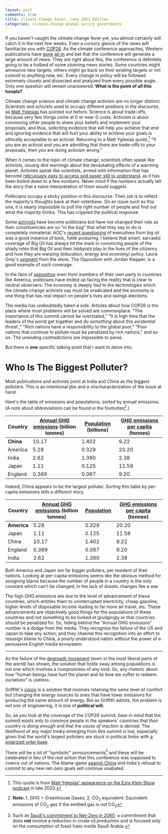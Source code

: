 ```yaml
---
layout: post
comments: true
title: Climate Change Fever, Late 2021 Edition
categories: climate-change global policy governments
---
```


If you haven't caught the climate change fever yet, you almost certainly _will_ catch it in the next
few weeks. Even a cursory glance of the news will familiarize you with [COP26](https://ukcop26.org/). As the climate
conference approaches, Western publications have [gone](https://www.bloomberg.com/green-cop26-climate-summit) [all-in](https://www.nytimes.com/2021/10/27/climate/nyt-climate-newsletter-cop26.html) and bet that the conference will
generate a large amount of news. They are right about this, the conference is definitely going to be
a hotbed of some _stunning_ news stories. Some countries might announce new targets, others might go
back on their existing targets or not commit to anything new, etc. Every change in policy will be
followed extremely closely and dissected and analyzed from every possible angle. Only one question
will remain unanswered: **What is the point of all this hoopla?**

<!--more-->

Climate change science and climate change activism are no longer distinct. Scientists and activists
used to occupy different positions in the discourse, as [Matt Yglesias](https://www.slowboring.com/) has pointed out
before. Science is about trade-offs, because very few things come at 0 or near-0 costs. Activism is
about convincing other people to share your beliefs and implement your proposals, and thus,
selecting evidence that will help you achieve that end and ignoring evidence that will hurt your
ability to achieve your goals is ethically acceptable to an activist.  Returning to a Matt Yglesias
quote,[^1] "If you are an activist and you are admitting that there are trade-offs to your
proposals, then you are doing activism wrong."

When it comes to the topic of climate change, scientists often speak like activists, issuing dire
warnings about the devastating effects of a warming planet. Activists speak like scientists, armed
with information that has become [ridiculously easy to access and easier still to understand](https://www.bloomberg.com/graphics/climate-change-data-green/), as it
has been boiled down to a few numbers. Never mind if the numbers actually tell the story that a
naive interpretation of them would suggest.

Politicians occupy a sticky position in this discourse. Their _job_ is to reflect the majority's
thoughts back at their voterbase. On an issue such as this one, it is nearly impossible to poll the
right number of people and find out what the majority thinks. This has crippled the political
response.

Some [activists](https://twitter.com/aoc) have become politicians but have not changed their role as their constituencies are
so "in the bag" that what they say or do is completely immaterial. AOC's [recent questioning](https://youtu.be/FGVW9vJ773k) of
executives from big oil was a good instance of toxic, futile posturing. I believe that smart,
sarcastic coverage of Big Oil has always hit the mark in convincing people of the shady roles that
Big Oil and their lobbyists play in the lives of the citizenry and how they are warping (education,
energy and economy) policy. Laura Grey's [segment](https://youtu.be/-VojHT92LGI) from the show, The Opposition with Jordan Klepper,
is a good example of such coverage.

In the face of [opposition](https://www.politico.com/news/2021/10/28/climate-summit-agenda-half-baked-biden-517462) _even_ from members of their own party in countries like America,
politicians have ended up facing the reality that is clear to neutral observers: The economy is
deeply tied to the technologies which the climate change activists say must be eradicated and the
economy is one thing that has real impact on people's lives and swings elections.

The media has undoubtedly taken a side. Articles about how COP26 is the place where most problems
will be solved are commonplace. "The importance of this summit cannot be overstated," "It is high
time that the leaders of the world get together and do _something_ about this _existential
threat._," "Rich nations have a responsibility to the global poor," "Poor nations that continue to
pollute must be penalized by rich nations," and so on. The unending contradictions are impossible to
parse.

But there _is_ **one** specific talking point that I want to delve into.


# Who Is The Biggest Polluter?

Most publications and activists point at India and China as the biggest polluters. This is an
intentional jibe and a mischaracterization of the issue at hand.

Here's the table of emissions and populations, sorted by annual emissions. (A note about
abbreviations can be found in the footnotes[^2].)

| Country   | [Annual GHG emissions](https://ourworldindata.org/grapher/total-ghg-emissions?tab=chart&country=USA~GBR~CHN~IND~JPN) (billion tonnes) | [Population](https://data.worldbank.org/indicator/SP.POP.TOTL) (billions) | [GHG emissions per capita](https://ourworldindata.org/grapher/ghg-emissions-per-capita?tab=chart&country=USA~GBR~CHN~IND~JPN) (tonnes) |
|-----------|---------------------------------------------------------------------------------------------------------------------------------------|---------------------------------------------------------------------------|----------------------------------------------------------------------------------------------------------------------------------------|
| **China** | 10.17                                                                                                                                 | 1.402                                                                     | 9.22                                                                                                                                   |
| America   | 5.28                                                                                                                                  | 0.329                                                                     | 20.20                                                                                                                                  |
| India     | 2.62                                                                                                                                  | 1.380                                                                     | 2.38                                                                                                                                   |
| Japan     | 1.11                                                                                                                                  | 0.125                                                                     | 11.59                                                                                                                                  |
| England   | 0.369                                                                                                                                 | 0.067                                                                     | 9.20                                                                                                                                   |

Indeed, China appears to be the largest polluter. Sorting this table by per-capita emissions tells a
different story.

| Country     | [Annual GHG emissions](https://ourworldindata.org/grapher/total-ghg-emissions?tab=chart&country=USA~GBR~CHN~IND~JPN) (billion tonnes) | [Population](https://data.worldbank.org/indicator/SP.POP.TOTL) | [GHG emissions per capita](https://ourworldindata.org/grapher/ghg-emissions-per-capita?tab=chart&country=USA~GBR~CHN~IND~JPN) (tonnes) |
|-------------|---------------------------------------------------------------------------------------------------------------------------------------|----------------------------------------------------------------|----------------------------------------------------------------------------------------------------------------------------------------|
| **America** | 5.28                                                                                                                                  | 0.329                                                          | 20.20                                                                                                                                  |
| Japan       | 1.11                                                                                                                                  | 0.125                                                          | 11.59                                                                                                                                  |
| China       | 10.17                                                                                                                                 | 1.402                                                          | 9.22                                                                                                                                   |
| England     | 0.369                                                                                                                                 | 0.067                                                          | 9.20                                                                                                                                   |
| India       | 2.62                                                                                                                                  | 1.380                                                          | 2.38                                                                                                                                   |

Both America and Japan are far bigger polluters, per resident of their nations. Looking at
per-capita emissions seems like the obvious method for assigning blame because the number of people
in a country is the only constant which can't be changed, in the lack of drastic changes like a
war.

The high GHG emissions are due to the level of advancement of these countries, which entitles them
to uninterrupted electricity, cheap gasoline, higher levels of disposable income leading to far more
air travel, etc. These advancements are objectively good things for the populations of these
countries and not something to be looked at grudgingly or that countries should be penalized
for. So, hiding behind the "Annual GHG emissions" number is a dodge from the media. They
recognize the failure of the US and Japan to take any action; and they channel this recognition into
an effort to reassign blame to China, a poorly understood nation without the power of a persuasive
English media ecosystem.

---

As the failure of the [degrowth movement](https://www.vox.com/future-perfect/22408556/save-planet-shrink-economy-degrowth) (even in the most liberal parts of the world) has shown, the
solution that holds sway among populations is not one which involves a compromises of any kind. So,
any rhetoric about how "human beings have hurt the planet and its time we suffer to redeem
ourselves" is useless.

Griffith's [vision](https://www.vox.com/podcasts/2020/8/27/21403184/saul-griffith-ezra-klein-show-solve-climate-change-green-new-deal-rewiring-america) is a solution that involves retaining the same level of comfort but changing the
energy sources to ones that have lower emissions for producing the same amount of energy. But as
Griffith admits, the problem is not one of engineering, it is one of **political will.**

So, as you look at the coverage of the COP26 summit, bear in mind that the summit exists only to
convince people in the speakers' countries that _their country is doing enough_ and that the _cause
of inaction is abroad._ The likelihood of any major treaty emerging from this summit is low,
especially given that the world's largest polluters are stuck in political limbo with [a polarized
voter base](https://youtu.be/-Obru_ndWRw).

There will be a lot of "symbolic" announcements[^3] and these will be celebrated in lieu of the
_real_ action that this conference was supposed to coerce out of nations. The blame-game [against
China](https://www.nytimes.com/2021/10/28/business/energy-environment/china-coal-climate.html) and India's refusal to commit to any new net-zero goals will continue unabated.

[^1]: This quote is from [Matt Yglesias' appearance on the Ezra Klein Show podcast](https://www.vox.com/2020/9/18/21445417/one-billion-americans-matt-yglesias-the-ezra-klein-show) in late 2020.
[^2]: **Note:** 1. GHG = Greenhouse Gases; 2. CO<sub>2</sub> equivalent: Equivalent emissions of CO<sub>2</sub> gas if the emitted gas is not CO<sub>2</sub>
[^3]: Such as [Saudi's commitment to Net-Zero in 2060](https://www.bloomberg.com/news/articles/2021-10-23/world-s-biggest-oil-exporter-commits-to-net-zero-emissions?utm_source=webpush&utm_campaign=BreakingNews%7CStory%7CR1BSYOT0AFB601); a commitment that does **not** involve a reduction in crude oil production and is focused only on the consumption of fossil fuels inside Saudi Arabia.
